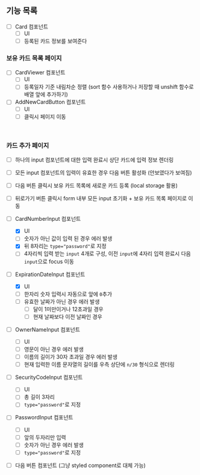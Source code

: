 ## 기능 목록

- [ ] Card 컴포넌트
  - [ ] UI
  - [ ] 등록된 카드 정보를 보여준다

### 보유 카드 목록 페이지

- [ ] CardViewer 컴포넌트
  - [ ] UI
  - [ ] 등록일자 기준 내림차순 정렬 (sort 함수 사용하거나 저장할 때 unshift 함수로 배열 앞에 추가하기)
- [ ] AddNewCardButton 컴포넌트
  - [ ] UI
  - [ ] 클릭시 페이지 이동

<br/>

### 카드 추가 페이지

- [ ] 하나의 input 컴포넌트에 대한 입력 완료시 상단 카드에 입력 정보 렌더링
- [ ] 모든 input 컴포넌트의 입력이 유효한 경우 다음 버튼 활성화 (안보였다가 보여짐)
- [ ] 다음 버튼 클릭시 보유 카드 목록에 새로운 카드 등록 (local storage 활용)
- [ ] 뒤로가기 버튼 클릭시 form 내부 모든 input 초기화 + 보유 카드 목록 페이지로 이동

- [ ] CardNumberInput 컴포넌트
  - [x] UI
  - [ ] 숫자가 아닌 값이 입력 된 경우 에러 발생
  - [x] 뒤 8자리는 `type="password"`로 지정
  - [ ] 4자리씩 입력 받는 `input` 4개로 구성, 이전 `input`에 4자리 입력 완료시 다음 `input`으로 focus 이동
- [ ] ExpirationDateInput 컴포넌트
  - [x] UI
  - [ ] 한자리 숫자 입력시 자동으로 앞에 `0`추가
  - [ ] 유효한 날짜가 아닌 경우 에러 발생
    - [ ] 달이 1미만이거나 12초과일 경우
    - [ ] 현재 날짜보다 이전 날짜인 경우
- [ ] OwnerNameInput 컴포넌트
  - [ ] UI
  - [ ] 영문이 아닌 경우 에러 발생
  - [ ] 이름의 길이가 30자 초과일 경우 에러 발생
  - [ ] 현재 입력한 이름 문자열의 길이를 우측 상단에 `n/30` 형식으로 렌더링
- [ ] SecurityCodeInput 컴포넌트
  - [ ] UI
  - [ ] 총 길이 3자리
  - [ ] `type="password"`로 지정
- [ ] PasswordInput 컴포넌트
  - [ ] UI
  - [ ] 앞의 두자리만 입력
  - [ ] 숫자가 아닌 경우 에러 발생
  - [ ] `type="password"`로 지정
- [ ] 다음 버튼 컴포넌트 (그냥 styled component로 대체 가능)

<br/>
